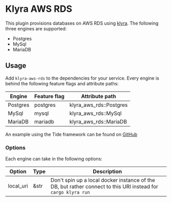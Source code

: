# Klyra AWS RDS

This plugin provisions databases on AWS RDS using [klyra](https://www.klyra.rs). The following three engines are supported:

- Postgres
- MySql
- MariaDB

## Usage

Add `klyra-aws-rds` to the dependencies for your service. Every engine is behind the following feature flags and attribute paths:

| Engine   | Feature flag | Attribute path            |
|----------|--------------|---------------------------|
| Postgres | postgres     | klyra_aws_rds::Postgres |
| MySql    | mysql        | klyra_aws_rds::MySql    |
| MariaDB  | mariadb      | klyra_aws_rds::MariaDB  |

An example using the Tide framework can be found on [GitHub](https://github.com/klyra-hq/examples/tree/main/tide/postgres)

### Options

Each engine can take in the following options:

| Option    | Type | Description                                                                                                  |
|-----------|------|--------------------------------------------------------------------------------------------------------------|
| local_uri | &str | Don't spin up a local docker instance of the DB, but rather connect to this URI instead for `cargo klyra run` |
